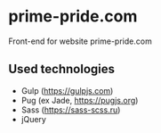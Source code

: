 # prime-pride.com
Front-end for website prime-pride.com
## Used technologies
- Gulp (https://gulpjs.com)
- Pug (ex Jade, https://pugjs.org)
- Sass (https://sass-scss.ru)
- jQuery
